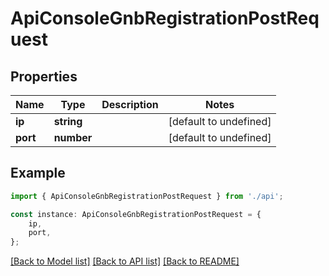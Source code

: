 # ApiConsoleGnbRegistrationPostRequest


## Properties

Name | Type | Description | Notes
------------ | ------------- | ------------- | -------------
**ip** | **string** |  | [default to undefined]
**port** | **number** |  | [default to undefined]

## Example

```typescript
import { ApiConsoleGnbRegistrationPostRequest } from './api';

const instance: ApiConsoleGnbRegistrationPostRequest = {
    ip,
    port,
};
```

[[Back to Model list]](../README.md#documentation-for-models) [[Back to API list]](../README.md#documentation-for-api-endpoints) [[Back to README]](../README.md)
